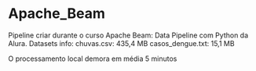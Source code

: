 # Apache_Beam

Pipeline criar durante o curso Apache Beam: Data Pipeline com Python da Alura.
Datasets info:
    chuvas.csv: 435,4 MB
    casos_dengue.txt: 15,1 MB

O processamento local demora em média 5 minutos
